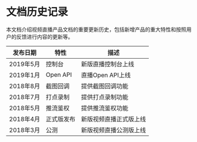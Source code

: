 # 文档历史记录

本文档介绍视频直播产品文档的重要更新历史，包括新增产品的重大特性和按照用户的反馈进行内容的更新等。

|发布日期|特性|描述|
|-|-|-|
|2019年5月|控制台|新版直播控制台上线 |
|2019年1月|Open API|直播Open API上线 |
|2018年8月|截图回调|提供截图回调功能|
|2018年7月|打点录制|提供打点录制功能|
|2018年5月|推流鉴权|提供推流鉴权功能|
|2018年4月|正式版发布|新版视频直播正式版上线|
|2018年3月|公测|新版视频直播公测版上线|

